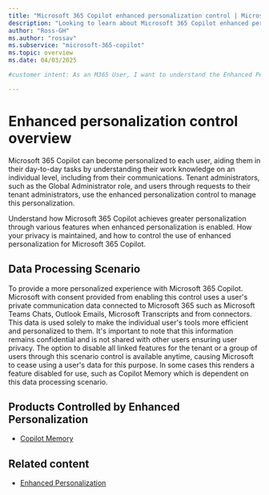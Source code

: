 ```yaml
---
title: "Microsoft 365 Copilot enhanced personalization control | Microsoft Learn."
description: "Looking to learn about Microsoft 365 Copilot enhanced personalization? Learn what it is, and how to control it respecting your privacy through Microsoft Learn."
author: "Ross-GH"
ms.author: "rossav"
ms.subservice: "microsoft-365-copilot"
ms.topic: overview
ms.date: 04/03/2025

#customer intent: As an M365 User, I want to understand the Enhanced Personalization control so that I can make an informed choice on the impact of keeping it enabled, or disabling it to my Microsoft 365 Copilot experience.

---
```


# Enhanced personalization control overview

Microsoft 365 Copilot can become personalized to each user, aiding them in their day-to-day tasks by understanding their work knowledge on an individual level, including from their communications. Tenant administrators, such as the Global Administrator role, and users through requests to their tenant administrators, use the enhanced personalization control to manage this personalization.
  
Understand how Microsoft 365 Copilot achieves greater personalization through various features when enhanced personalization is enabled. How your privacy is maintained, and how to control the use of enhanced personalization for Microsoft 365 Copilot.

## Data Processing Scenario

To provide a more personalized experience with Microsoft 365 Copilot. Microsoft with consent provided from enabling this control uses a user's private communication data connected to Microsoft 365 such as Microsoft Teams Chats, Outlook Emails, Microsoft Transcripts and from connectors. This data is used solely to make the individual user's tools more efficient and personalized to them. It's important to note that this information remains confidential and is not shared with other users ensuring user privacy. The option to disable all linked features for the tenant or a group of users through this scenario control is available anytime, causing Microsoft to cease using a user's data for this purpose. In some cases this renders a feature disabled for use, such as Copilot Memory which is dependent on this data processing scenario.

## Products Controlled by Enhanced Personalization

- [Copilot Memory](https://go.microsoft.com/fwlink/?linkid=2323887)

## Related content

- [Enhanced Personalization](/graph/api/resources/enhancedpersonalizationsetting)